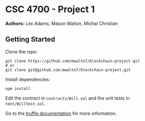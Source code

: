 # CSC 4700 - Project 1

**Authors:** Lex Adams, Mason Walton, Michal Christian

## Getting Started

Clone the repo:

```
git clone https://github.com/mwalto7/blockchain-project.git
# or
git clone git@github.com:mwalto7/blockchain-project.git
```

Install dependencies:

```
npm install
```

Edit the contract in `contracts/Will.sol` and the unit tests in `test/WillTest.sol`.

Go to the [truffle documentation](https://truffleframework.com/docs/truffle/overview) for more information.
